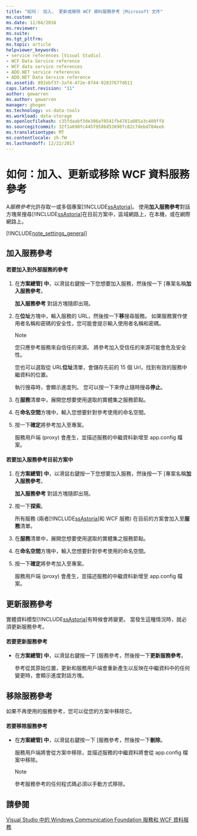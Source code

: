 ```yaml
---
title: "如何： 加入、 更新或移除 WCF 資料服務參考 |Microsoft 文件"
ms.custom: 
ms.date: 11/04/2016
ms.reviewer: 
ms.suite: 
ms.tgt_pltfrm: 
ms.topic: article
helpviewer_keywords:
- service references [Visual Studio]
- WCF Data Service reference
- WCF data service references
- ADO.NET service references
- ADO.NET Data Service reference
ms.assetid: 892ebf37-3af4-472e-8744-92837677d611
caps.latest.revision: "11"
author: gewarren
ms.author: gewarren
manager: ghogen
ms.technology: vs-data-tools
ms.workload: data-storage
ms.openlocfilehash: c35fdaabf3de306af0541fb4781a085a3c409ff8
ms.sourcegitcommit: 32f1a690fc445f9586d53698fc82c7debd784eeb
ms.translationtype: MT
ms.contentlocale: zh-TW
ms.lasthandoff: 12/22/2017
---
```

# <a name="how-to-add-update-or-remove-a-wcf-data-service-reference"></a>如何：加入、更新或移除 WCF 資料服務參考
A*服務參考*允許存取一或多個專案[!INCLUDE[ssAstoria](../data-tools/includes/ssastoria_md.md)]。 使用**加入服務參考**對話方塊來搜尋[!INCLUDE[ssAstoria](../data-tools/includes/ssastoria_md.md)]在目前方案中，區域網路上，在本機，或在網際網路上。  
  
[!INCLUDE[note_settings_general](../data-tools/includes/note_settings_general_md.md)]  
  
## <a name="adding-a-service-reference"></a>加入服務參考  
  
#### <a name="to-add-a-reference-to-an-external-service"></a>若要加入到外部服務的參考  
  
1.  在**方案總管] 中**，以滑鼠右鍵按一下您想要加入服務，然後按一下 [專案名稱**加入服務參考**。  
  
     **加入服務參考** 對話方塊隨即出現。  
  
2.  在**位址**方塊中，輸入服務的 URL，然後按一下**移**搜尋服務。 如果服務實作使用者名稱和密碼的安全性，您可能會提示輸入使用者名稱和密碼。  
  
    > [!NOTE]
    >  您只應參考服務來自信任的來源。 將參考加入受信任的來源可能會危及安全性。  
  
     您也可以選取從 URL**位址**清單，會儲存先前的 15 個 Url，找到有效的服務中繼資料的位置。  
  
     執行搜尋時，會顯示進度列。 您可以按一下來停止隨時搜尋**停止**。  
  
3.  在**服務**清單中，展開您想要使用選取的實體集之服務節點。  
  
4.  在**命名空間**方塊中，輸入您想要針對參考使用的命名空間。  
  
5.  按一下**確定**將參考加入至專案。  
  
     服務用戶端 (proxy) 會產生，並描述服務的中繼資料新增至 app.config 檔案。  
  
#### <a name="to-add-a-reference-to-a-service-in-the-current-solution"></a>若要加入服務參考目前方案中  
  
1.  在**方案總管] 中**，以滑鼠右鍵按一下您想要加入服務，然後按一下 [專案名稱**加入服務參考**。  
  
     **加入服務參考** 對話方塊隨即出現。  
  
2.  按一下**探索**。  
  
     所有服務 (兩者[!INCLUDE[ssAstoria](../data-tools/includes/ssastoria_md.md)]和 WCF 服務) 在目前的方案會加入至**服務**清單。  
  
3.  在**服務**清單中，展開您想要使用選取的實體集之服務節點。  
  
4.  在**命名空間**方塊中，輸入您想要針對參考使用的命名空間。  
  
5.  按一下**確定**將參考加入至專案。  
  
     服務用戶端 (proxy) 會產生，並描述服務的中繼資料新增至 app.config 檔案。  
  
## <a name="updating-a-service-reference"></a>更新服務參考  
 實體資料模型[!INCLUDE[ssAstoria](../data-tools/includes/ssastoria_md.md)]有時候會將變更。 當發生這種情況時，就必須更新服務參考。  
  
#### <a name="to-update-a-service-reference"></a>若要更新服務參考  
  
-   在**方案總管] 中**，以滑鼠右鍵按一下 [服務參考，然後按一下**更新服務參考**。  
  
     參考從其原始位置，更新和服務用戶端會重新產生以反映在中繼資料中的任何變更時，會顯示進度對話方塊。  
  
## <a name="removing-a-service-reference"></a>移除服務參考  
 如果不再使用的服務參考，您可以從您的方案中移除它。  
  
#### <a name="to-remove-a-service-reference"></a>若要移除服務參考  
  
-   在**方案總管] 中**，以滑鼠右鍵按一下 [服務參考，然後按一下**刪除**。  
  
     服務用戶端將會從方案中移除，並描述服務的中繼資料將會從 app.config 檔案中移除。  
  
    > [!NOTE]
    >  參考服務參考的任何程式碼必須以手動方式移除。  
  
## <a name="see-also"></a>請參閱  
 [Visual Studio 中的 Windows Communication Foundation 服務和 WCF 資料服務](../data-tools/windows-communication-foundation-services-and-wcf-data-services-in-visual-studio.md)